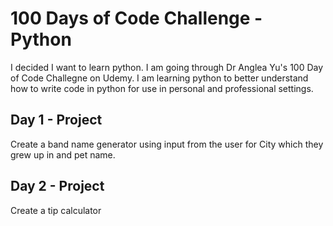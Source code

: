 # 100 Days of Code Challenge - Python

I decided I want to learn python.  I am going through Dr Anglea Yu's 100 Day of Code Challegne on Udemy.  I am learning python to better understand how to write code in python for use in personal and professional settings. 

## Day 1 - Project
Create a band name generator using input from the user for City which they grew up in and pet name.

## Day 2 - Project
Create a tip calculator